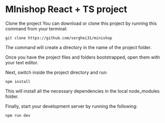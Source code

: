 # MInishop React + TS project

Clone the project
You can download or clone this project by running this command from your terminal:

`git clone https://github.com/serghei31/minishop`

The command will create a directory in the name of the project folder.

Once you have the project files and folders bootstrapped, open them with your text editor.

Next, switch inside the project directory and run:

`npm install`

This will install all the necessary dependencies in the local node_modules folder.

Finally, start your development server by running the following:

`npm run dev`

